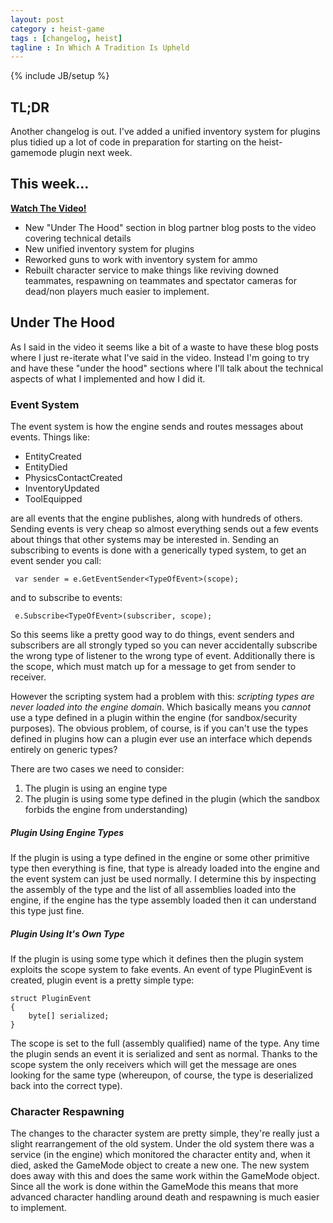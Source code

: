 ```yaml
---
layout: post
category : heist-game
tags : [changelog, heist]
tagline : In Which A Tradition Is Upheld
---
```

{% include JB/setup %}


## TL;DR

Another changelog is out. I've added a unified inventory system for plugins plus tidied up a lot of code in preparation for starting on the heist-gamemode plugin next week.

## This week...

[**Watch The Video!**](https://www.youtube.com/watch?v=5zwg_D75NdU)

- New "Under The Hood" section in blog partner blog posts to the video covering technical details
- New unified inventory system for plugins
- Reworked guns to work with inventory system for ammo
- Rebuilt character service to make things like reviving downed teammates, respawning on teammates and spectator cameras for dead/non players much easier to implement.

## Under The Hood

As I said in the video it seems like a bit of a waste to have these blog posts where I just re-iterate what I've said in the video. Instead I'm going to try and have these "under the hood" sections where I'll talk about the technical aspects of what I implemented and how I did it.

### Event System

The event system is how the engine sends and routes messages about events. Things like:

 - EntityCreated
 - EntityDied
 - PhysicsContactCreated
 - InventoryUpdated
 - ToolEquipped
 
 are all events that the engine publishes, along with hundreds of others. Sending events is very cheap so almost everything sends out a few events about things that other systems may be interested in. Sending an subscribing to events is done with a generically typed system, to get an event sender you call:
 
     var sender = e.GetEventSender<TypeOfEvent>(scope);
     
 and to subscribe to events:
 
     e.Subscribe<TypeOfEvent>(subscriber, scope);
     
So this seems like a pretty good way to do things, event senders and subscribers are all strongly typed so you can never accidentally subscribe the wrong type of listener to the wrong type of event. Additionally there is the scope, which must match up for a message to get from sender to receiver.

However the scripting system had a problem with this: *scripting types are never loaded into the engine domain*. Which basically means you *cannot* use a type defined in a plugin within the engine (for sandbox/security purposes). The obvious problem, of course, is if you can't use the types defined in plugins how can a plugin ever use an interface which depends entirely on generic types?

There are two cases we need to consider:

1. The plugin is using an engine type
2. The plugin is using some type defined in the plugin (which the sandbox forbids the engine from understanding)

##### Plugin Using Engine Types

If the plugin is using a type defined in the engine or some other primitive type then everything is fine, that type is already loaded into the engine and the event system can just be used normally. I determine this by inspecting the assembly of the type and the list of all assemblies loaded into the engine, if the engine has the type assembly loaded then it can understand this type just fine.

##### Plugin Using It's Own Type

If the plugin is using some type which it defines then the plugin system exploits the scope system to fake events. An event of type PluginEvent is created, plugin event is a pretty simple type:

    struct PluginEvent
    {
        byte[] serialized;
    }
    
The scope is set to the full (assembly qualified) name of the type. Any time the plugin sends an event it is serialized and sent as normal. Thanks to the scope system the only receivers which will get the message are ones looking for the same type (whereupon, of course, the type is deserialized back into the correct type).

### Character Respawning

The changes to the character system are pretty simple, they're really just a slight rearrangement of the old system. Under the old system there was a service (in the engine) which monitored the character entity and, when it died, asked the GameMode object to create a new one. The new system does away with this and does the same work within the GameMode object. Since all the work is done within the GameMode this means that more advanced character handling around death and respawning is much easier to implement.